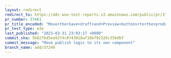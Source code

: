 ```yaml
---
layout: redirect
redirect_to: https://a8c-woo-test-reports.s3.amazonaws.com/public/pr/37461/e2e/index.html
pr_number: 37461
pr_title_encoded: "Move+the+Save+draft+and+Preview+buttons+to+the+product+editor+header"
pr_test_type: e2e
last_published: "2023-03-31 23:03:17 +0000"
commit_sha: 5b827bd5ea9274c0743918af16bf92326c356dbf
commit_message: "Move publish logic to its own component"
branch_name: add/37249
---
```

